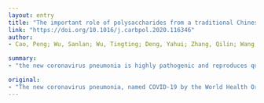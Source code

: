 ```yaml
---
layout: entry
title: "The important role of polysaccharides from a traditional Chinese medicine-Lung Cleansing and Detoxifying Decoction against the COVID-19 pandemic"
link: "https://doi.org/10.1016/j.carbpol.2020.116346"
author:
- Cao, Peng; Wu, Sanlan; Wu, Tingting; Deng, Yahui; Zhang, Qilin; Wang, Kaiping; Zhang, Yu

summary:
- "the new coronavirus pneumonia is highly pathogenic and reproduces quickly. There are currently no specific drugs to prevent the reproduction and spread of COVID-19. Some traditional Chinese medicines have shown therapeutic effects on mild and ordinary patients. Polysaccharides are important ingredients in this decoction. It is consistent with its production method to provide the theoretical basis for ongoing research on its application."

original:
- "The new coronavirus pneumonia, named COVID-19 by the World Health Organization, has become a pandemic. It is highly pathogenic and reproduces quickly. There are currently no specific drugs to prevent the reproduction and spread of COVID-19. Some traditional Chinese medicines, especially the Lung Cleansing and Detoxifying Decoction (Qing Fei Pai Du Tang), have shown therapeutic effects on mild and ordinary COVID-19 patients. Polysaccharides are important ingredients in this decoction. This review summarizes the potential pharmacological activities of polysaccharides isolated by hot water extraction from Lung Cleansing and Detoxifying Decoction, which is consistent with its production method, to provide the theoretical basis for ongoing research on its application."
---
```


